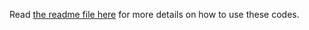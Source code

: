 Read [the readme file here](https://github.com/njuguoyang/magnetic_modeling_codes/blob/main/code/vector_magnetic_field_analysis) for more details on how to use these codes.

